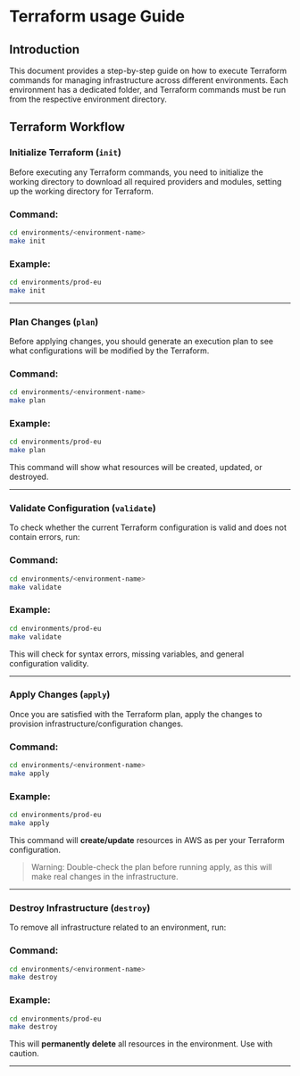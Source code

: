 # Terraform usage Guide

## Introduction

This document provides a step-by-step guide on how to execute Terraform commands for managing infrastructure across different environments. Each environment has a dedicated folder, and Terraform commands must be run from the respective environment directory.

## Terraform Workflow

### **Initialize Terraform** (`init`)

Before executing any Terraform commands, you need to initialize the working directory to download all required providers and modules, setting up the working directory for Terraform.

### **Command:**

```bash
cd environments/<environment-name>
make init

```

### **Example:**

```bash
cd environments/prod-eu
make init

```
---

### **Plan Changes** (`plan`)

Before applying changes, you should generate an execution plan to see what configurations will be modified by the Terraform.

### **Command:**

```bash
cd environments/<environment-name>
make plan

```

### **Example:**

```bash
cd environments/prod-eu
make plan

```

This command will show what resources will be created, updated, or destroyed.

---

### **Validate Configuration** (`validate`)

To check whether the current Terraform configuration is valid and does not contain errors, run:

### **Command:**

```bash
cd environments/<environment-name>
make validate

```

### **Example:**

```bash
cd environments/prod-eu
make validate

```

This will check for syntax errors, missing variables, and general configuration validity.

---

### **Apply Changes** (`apply`)

Once you are satisfied with the Terraform plan, apply the changes to provision infrastructure/configuration changes.

### **Command:**

```bash
cd environments/<environment-name>
make apply

```

### **Example:**

```bash
cd environments/prod-eu
make apply

```

This command will **create/update** resources in AWS as per your Terraform configuration.

> Warning: Double-check the plan before running apply, as this will make real changes in the infrastructure.
> 

---

### **Destroy Infrastructure** (`destroy`)

To remove all infrastructure related to an environment, run:

### **Command:**

```bash
cd environments/<environment-name>
make destroy

```

### **Example:**

```bash
cd environments/prod-eu
make destroy

```

This will **permanently delete** all resources in the environment. Use with caution.

---
